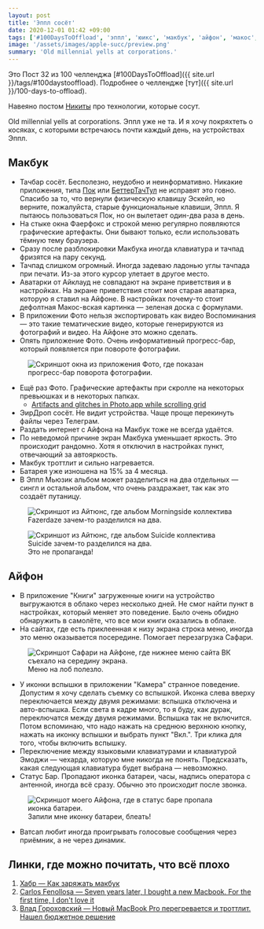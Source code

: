 ```yaml
---
layout: post
title: 'Эппл сосёт'
date: 2020-12-01 01:42 +09:00
tags: ['#100DaysToOffload', 'эппл', 'юикс', 'макбук', 'айфон', 'макос', 'айос']
image: '/assets/images/apple-succ/preview.png'
summary: 'Old millennial yells at corporations.'
---
```


Это Пост 32 из 100 челленджа [#100DaysToOffload]({{ site.url }}/tags/#100daystooffload). Подробнее о челлендже [тут]({{ site.url }}/100-days-to-offload).

Навеяно постом [Никиты](https://tonsky.me/blog/tech-sucks/) про технологии, которые сосут.

Old millennial yells at corporations. Эппл уже не та. И я хочу покряхтеть о косяках, с которыми встречаюсь почти каждый день, на устройствах Эппл.

## Макбук

- Тачбар сосёт. Бесполезно, неудобно и неинформативно. Никакие приложения, типа [Пок](https://pock.dev/) или [БеттерТачТул](https://folivora.ai/) не исправят это говно. Спасибо за то, что вернули физическую клавишу Эскейп, но верните, пожалуйста, старые функциональные клавиши, Эппл. Я пытаюсь пользоваться Пок, но он вылетает один-два раза в день.
- На стыке окна Фаерфокс и строкой меню регулярно появляются графические артефакты. Они бывают только, если использовать тёмную тему браузера.
- Сразу после разблокировки Макбука иногда клавиатура и тачпад фризятся на пару секунд.
- Тачпад слишком огромный. Иногда задеваю ладонью углы тачпада при печати. Из-за этого курсор улетает в другое место.
- Аватарки от Айклауд не совпадают на экране приветствия и в настройках. На экране приветствия стоит моя старая аватарка, которую я ставил на Айфоне. В настройках почему-то стоит дефолтная Макос-вская картинка — зеленая доска с формулами.
- В приложении Фото нельзя экспортировать как видео Воспоминания — это такие тематические видео, которые генерируются из фотографий и видео. На Айфоне это можно сделать.
- Опять приложение Фото. Очень информативный прогресс-бар, который появляется при повороте фотографии.

<figure>
  <img src="{{ site.url }}/assets/images/apple-succ/photo_turn.png" data-action="zoom" alt="Скриншот окна из приложения Фото, где показан прогресс-бар поворота фотографии.">
</figure>

- Ещё раз Фото. Графические артефакты при скролле на некоторых превьюшках и в некоторых папках.
  - [Artifacts and glitches in Photo.app while scrolling grid](https://discussions.apple.com/thread/252045723?login=true&page=1)
- ЭирДроп сосёт. Не видит устройства. Чаще проще перекинуть файлы через Телеграм.
- Раздать интернет с Айфона на Макбук тоже не всегда удаётся.
- По неведомой причине экран Макбука уменьшает яркость. Это происходит рандомно. Хотя я отключил в настройках пункт, отвечающий за автояркость.
- Макбук троттлит и сильно нагревается.
- Батарея уже изношена на 15% за 4 месяца.
- В Эппл Мьюзик альбом может разделиться на два отдельных — сингл и остальной альбом, что очень раздражает, так как это создаёт путаницу.

<figure>
  <img src="{{ site.url }}/assets/images/apple-succ/album_split_1.png" data-action="zoom" alt="Скриншот из Айтюнс, где альбом Morningside коллектива Fazerdaze зачем-то разделился на два.">
</figure>

<figure>
  <img src="{{ site.url }}/assets/images/apple-succ/album_split_2.png" data-action="zoom" alt="Скриншот из Айтюнс, где альбом Suicide коллектива Suicide зачем-то разделился на два.">
  <figcaption>Это не пропаганда!</figcaption>
</figure>

## Айфон

- В приложение "Книги" загруженные книги на устройство выгружаются в облако через несколько дней. Не смог найти пункт в настройках, который меняет это поведение. Было очень обидно обнаружить в самолёте, что все мои книги оказались в облаке.
- На сайтах, где есть приклеенная к низу экрана строка меню, иногда это меню оказывается посередине. Помогает перезагрузка Сафари.

<figure>
  <img src="{{ site.url }}/assets/images/apple-succ/bottom_menu.png" data-action="zoom" alt="Скриншот Сафари на Айфоне, где нижнее меню сайта ВК съехало на середину экрана.">
  <figcaption>Меню на лоб полезло.</figcaption>
</figure>

- У иконки вспышки в приложении "Камера" странное поведение. Допустим я хочу сделать съемку со вспышкой. Иконка слева вверху переключается между двумя режимами: вспышка отключена и авто-вспышка. Если света в кадре много, то я буду, как дурак, переключатся между двумя режимами. Вспышка так не включится. Потом вспоминаю, что надо нажать на среднюю верхнюю кнопку, нажать на иконку вспышки и выбрать пункт "Вкл.". Три клика для того, чтобы включить вспышку.
- Переключение между языковыми клавиатурами и клавиатурой Эмоджи — чехарда, которую мне никогда не понять. Предсказать, какая следующая клавиатура будет выбрана — невозможно.
- Статус Бар. Пропадают иконка батареи, часы, надпись оператора с антенной, иногда всё сразу. Обычно это происходит после звонка.

<figure>
  <img src="{{ site.url }}/assets/images/apple-succ/status_bar.jpeg" data-action="zoom" alt="Скриншот моего Айфона, где в статус баре пропала иконка батареи.">
  <figcaption>Запили мне иконку батареи, блеать!</figcaption>
</figure>

- Ватсап любит иногда проигрывать голосовые сообщения через приёмник, а не через динамик.

## Линки, где можно почитать, что всё плохо

1. [Хабр — Как заряжать макбук](https://habr.com/ru/post/515878/)
2. [Carlos Fenollosa — Seven years later, I bought a new Macbook. For the first time, I don't love it](https://cfenollosa.com/blog/seven-years-later-i-bought-a-new-macbook-for-the-first-time-i-dont-love-it.html)
3. [Влад Гороховский — Новый MacBook Pro перегревается и троттлит. Нашел бюджетное решение](https://macosworld.ru/tg-pro-fan-control-and-macbook-overheat/)
